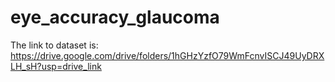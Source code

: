 # eye_accuracy_glaucoma
The link to dataset is:    https://drive.google.com/drive/folders/1hGHzYzfO79WmFcnvISCJ49UyDRXLH_sH?usp=drive_link
